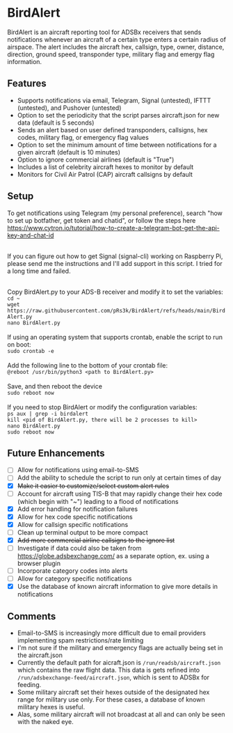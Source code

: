 # BirdAlert
BirdAlert is an aircraft reporting tool for ADSBx receivers that sends notifications whenever an aircraft of a certain type enters a certain radius of airspace. The alert includes the aircraft hex, callsign, type, owner, distance, direction, ground speed, transponder type, military flag and emergy flag information.

## Features
- Supports notifications via email, Telegram, Signal (untested), IFTTT (untested), and Pushover (untested)
- Option to set the periodicity that the script parses aircraft.json for new data (default is 5 seconds)
- Sends an alert based on user defined transponders, callsigns, hex codes, military flag, or emergency flag values
- Option to set the minimum amount of time between notifications for a given aircraft (default is 10 minutes)
- Option to ignore commercial airlines (default is "True")
- Includes a list of celebrity aircraft hexes to monitor by default
- Monitors for Civil Air Patrol (CAP) aircraft callsigns by default

## Setup

To get notifications using Telegram (my personal preference), search "how to set up botfather, get token and chatid", or follow the steps here https://www.cytron.io/tutorial/how-to-create-a-telegram-bot-get-the-api-key-and-chat-id<br><br>

If you can figure out how to get Signal (signal-cli) working on Raspberry Pi, please send me the instructions and I'll add support in this script. I tried for a long time and failed.<br><br>

Copy BirdAlert.py to your ADS-B receiver and modify it to set the variables:<br>
`cd ~`<br>
`wget https://raw.githubusercontent.com/pRs3k/BirdAlert/refs/heads/main/BirdAlert.py`<br>
`nano BirdAlert.py`<br><br>
If using an operating system that supports crontab, enable the script to run on boot:<br>
`sudo crontab -e`<br><br>
Add the following line to the bottom of your crontab file:<br>
`@reboot /usr/bin/python3 <path to BirdAlert.py>`<br><br>
Save, and then reboot the device<br>
`sudo reboot now`<br><br>
If you need to stop BirdAlert or modify the configuration variables:<br>
`ps aux | grep -i birdalert`<br>
`kill <pid of BirdAlert.py, there will be 2 processes to kill>`<br>
`nano BirdAlert.py`<br>
`sudo reboot now`

## Future Enhancements
- [ ] Allow for notifications using email-to-SMS
- [ ] Add the ability to schedule the script to run only at certain times of day
- [x] ~~Make it easier to customize/select custom alert rules~~
- [ ] Account for aircraft using TIS-B that may rapidly change their hex code (which begin with "~") leading to a flood of notifications
- [x] Add error handling for notification failures
- [x] Allow for hex code specific notifications
- [x] Allow for callsign specific notifications
- [ ] Clean up terminal output to be more compact
- [x] ~~Add more commercial airline callsigns to the ignore list~~
- [ ] Investigate if data could also be taken from https://globe.adsbexchange.com/ as a separate option, ex. using a browser plugin
- [ ] Incorporate category codes into alerts
- [ ] Allow for category specific notifications
- [x] Use the database of known aircraft information to give more details in notifications

## Comments
- Email-to-SMS is increasingly more difficult due to email providers implementing spam restrictions/rate limiting
- I'm not sure if the military and emergency flags are actually being set in the aircraft.json
- Currently the default path for aicraft.json is `/run/readsb/aircraft.json` which contains the raw flight data. This data is gets refined into `/run/adsbexchange-feed/aircraft.json`, which is sent to ADSBx for feeding.
- Some military aircraft set their hexes outside of the designated hex range for military use only. For these cases, a database of known military hexes is useful.
- Alas, some military aircraft will not broadcast at all and can only be seen with the naked eye.
